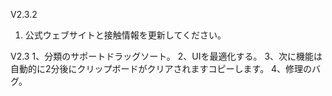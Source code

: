V2.3.2
1. 公式ウェブサイトと接触情報を更新してください。

V2.3
1、分類のサポートドラッグソート。
2、UIを最適化する。
3、次に機能は自動的に2分後にクリップボードがクリアされますコピーします。
4、修理のバグ。